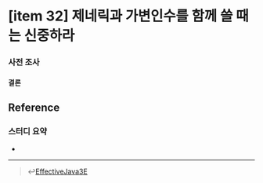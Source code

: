 # [item 32] 제네릭과 가변인수를 함께 쓸 때는 신중하라

### 사전 조사

#### 결론

## Reference

### 스터디 요약
-
---

> :leftwards_arrow_with_hook:[EffectiveJava3E](/EffectiveJava3E/README.md)

